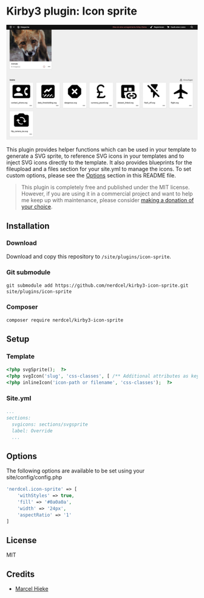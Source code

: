 # Kirby3 plugin: Icon sprite

![screen-icon-sprite-panel](demo.jpeg)

This plugin provides helper functions which can be used in your template to generate a SVG sprite, to reference SVG icons in your templates and to inject SVG icons directly to the template. It also provides blueprints for the fileupload and a files section for your site.yml to manage the icons.
To set custom options, please see the [Options](#options) section in this README file.

> This plugin is completely free and published under the MIT license. However, if you are using it in a commercial project and want to help me keep up with maintenance, please consider [making a donation of your choice](https://www.paypal.me/nerdcel).

## Installation

### Download

Download and copy this repository to `/site/plugins/icon-sprite`.

### Git submodule

```
git submodule add https://github.com/nerdcel/kirby3-icon-sprite.git site/plugins/icon-sprite
```

### Composer

```
composer require nerdcel/kirby3-icon-sprite
```

## Setup

### Template

```php
<?php svgSprite();  ?>
<?php svgIcon('slug', 'css-classes', [ /** Additional attributes as key => value */]);  ?>
<?php inlineIcon('icon-path or filename', 'css-classes');  ?>
```

### Site.yml

```yml
...
sections:
  svgicons: sections/svgsprite
  label: Override
  ...
```

## Options

The following options are available to be set using your site/config/config.php

```php
'nerdcel.icon-sprite' => [
    'withStyles' => true,
    'fill' => '#0a0a0a',
    'width' => '24px',
    'aspectRatio' => '1'
]
```

## License

MIT

## Credits

- [Marcel Hieke](https://github.com/nerdcel)
